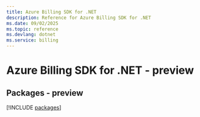 ```yaml
---
title: Azure Billing SDK for .NET
description: Reference for Azure Billing SDK for .NET
ms.date: 09/02/2025
ms.topic: reference
ms.devlang: dotnet
ms.service: billing
---
```

# Azure Billing SDK for .NET - preview
## Packages - preview
[!INCLUDE [packages](billing-index.md)]
